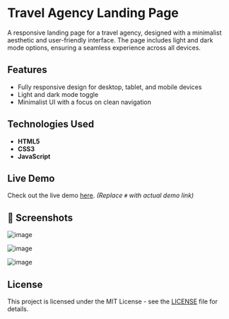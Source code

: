 # Travel Agency Landing Page  

A responsive landing page for a travel agency, designed with a minimalist aesthetic and user-friendly interface. The page includes light and dark mode options, ensuring a seamless experience across all devices.  

## Features  
- Fully responsive design for desktop, tablet, and mobile devices  
- Light and dark mode toggle  
- Minimalist UI with a focus on clean navigation  

## Technologies Used  
- **HTML5**  
- **CSS3**  
- **JavaScript**  

## Live Demo  
Check out the live demo [here](#). *(Replace `#` with actual demo link)*  

## 📸 Screenshots  
![image](https://github.com/user-attachments/assets/91cd36fd-afa5-41a6-93be-b27ef20013d4)

![image](https://github.com/user-attachments/assets/3ee74a5e-6ccd-4559-8d66-9f1f6f5baad3)

![image](https://github.com/user-attachments/assets/1e68b478-79da-40c8-8f23-d9666ceba194)

## License  
This project is licensed under the MIT License - see the [LICENSE](LICENSE) file for details.

